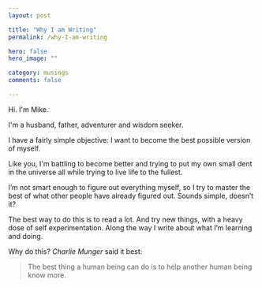 ```yaml
---
layout: post

title: "Why I am Writing"
permalink: /why-I-am-writing

hero: false
hero_image: ""

category: musings
comments: false

---
```


Hi. I'm Mike.

I'm a husband, father, adventurer and wisdom seeker.

I have a fairly simple objective: I want to become the best possible version of myself.

Like you, I'm battling to become better and trying to put my own small dent in the universe all while trying to live life to the fullest.

I’m not smart enough to figure out everything myself, so I try to master the best of what other people have already figured out. Sounds simple, doesn’t it?

The best way to do this is to read a lot. And try new things, with a heavy dose of self experimentation. Along the way I write about what I’m learning and doing.

Why do this? *Charlie Munger* said it best:

> The best thing a human being can do is to help another human being know more.










